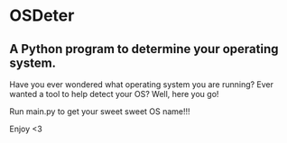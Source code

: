 # OSDeter
A Python program to determine your operating system.
------------------------------------------------------

Have you ever wondered what operating system you are running? Ever wanted a tool to help detect your OS? Well, here you go!

Run main.py to get your sweet sweet OS name!!!

Enjoy <3
